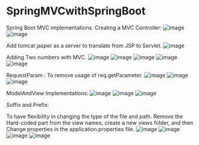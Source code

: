 # SpringMVCwithSpringBoot
Spring Boot MVC implementations.
Creating a MVC Controller:
![image](https://github.com/pranjalisingh1201/SpringMVCwithSpringBoot/assets/75729195/86f18ec1-9bdb-452a-a755-c9eac3a99b8a)
![image](https://github.com/pranjalisingh1201/SpringMVCwithSpringBoot/assets/75729195/80879101-9c6b-4bd5-9747-ec253ebe6ed3)

Add tomcat jasper as a server to translate from JSP to Servlet.
![image](https://github.com/pranjalisingh1201/SpringMVCwithSpringBoot/assets/75729195/920737e7-1355-4ec0-a33f-09b0b1397d57)

Adding Two numbers with MVC.
![image](https://github.com/pranjalisingh1201/SpringMVCwithSpringBoot/assets/75729195/ec38eb58-bed7-44e9-82ab-2c79b05ef221)
![image](https://github.com/pranjalisingh1201/SpringMVCwithSpringBoot/assets/75729195/6dd5345e-6f27-4627-8b68-0e3c735d7cf5)
![image](https://github.com/pranjalisingh1201/SpringMVCwithSpringBoot/assets/75729195/147c619c-aca3-453e-8411-c2d83628586f)
![image](https://github.com/pranjalisingh1201/SpringMVCwithSpringBoot/assets/75729195/2236f74f-6c2c-451a-99ff-1378e4d92525)
![image](https://github.com/pranjalisingh1201/SpringMVCwithSpringBoot/assets/75729195/1545071b-4d6a-4af3-9c03-1bbbe9fc0d39)

RequestParam :
To remove usage of req.getParameter.
![image](https://github.com/pranjalisingh1201/SpringMVCwithSpringBoot/assets/75729195/47fadeab-8a49-4816-b5f0-7a6db1bc3100)
![image](https://github.com/pranjalisingh1201/SpringMVCwithSpringBoot/assets/75729195/1c9f0fee-b874-4e95-a93d-626fb22fdfee)
![image](https://github.com/pranjalisingh1201/SpringMVCwithSpringBoot/assets/75729195/ff9a330d-69de-43c9-ab96-09679df1321c)


ModelAndView Implementations:
![image](https://github.com/pranjalisingh1201/SpringMVCwithSpringBoot/assets/75729195/d42ade96-3f68-46d7-9f14-f38f6e017cd9)
![image](https://github.com/pranjalisingh1201/SpringMVCwithSpringBoot/assets/75729195/90402597-af16-4d12-aa9e-51965dd99f62)
![image](https://github.com/pranjalisingh1201/SpringMVCwithSpringBoot/assets/75729195/bf828345-d291-4c4c-a4c9-ac9b1712a896)


Suffix and Prefix:

To have flexibility in changing the type of the file and path.
Remove the Hard-coded part from the view names, create a new views folder, and then Change properties in the application.properties file.
![image](https://github.com/pranjalisingh1201/SpringMVCwithSpringBoot/assets/75729195/aabcf2ee-d517-4e47-a4b7-aff4ee96eafa)
![image](https://github.com/pranjalisingh1201/SpringMVCwithSpringBoot/assets/75729195/af8de0e1-dc2c-444d-9340-3ede1a4ce981)
![image](https://github.com/pranjalisingh1201/SpringMVCwithSpringBoot/assets/75729195/ba1f5e9e-b43b-4dbc-bf3a-c862b1e1c836)
![image](https://github.com/pranjalisingh1201/SpringMVCwithSpringBoot/assets/75729195/c7a9d45f-18a9-43d3-a0b5-20a4e51471d5)

